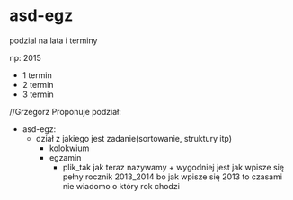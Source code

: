 # asd-egz

podzial na lata i terminy

np:
2015
  - 1 termin
  - 2 termin
  - 3 termin


//Grzegorz
Proponuje podział:
- asd-egz:
  - dział z jakiego jest zadanie(sortowanie, struktury itp)
    - kolokwium
    - egzamin
      - plik_tak jak teraz nazywamy + wygodniej jest jak wpisze się pełny rocznik 2013_2014 bo jak wpisze się 2013 to czasami nie wiadomo o który rok chodzi
